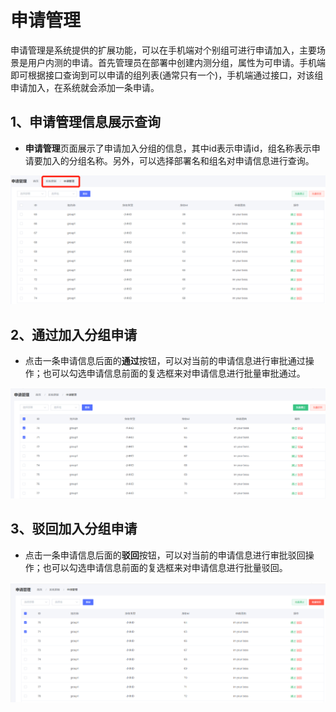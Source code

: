 # 申请管理

申请管理是系统提供的扩展功能，可以在手机端对个别组可进行申请加入，主要场景是用户内测的申请。首先管理员在部署中创建内测分组，属性为可申请。手机端即可根据接口查询到可以申请的组列表(通常只有一个)，手机端通过接口，对该组申请加入，在系统就会添加一条申请。

## 1、申请管理信息展示查询

* **申请管理**页面展示了申请加入分组的信息，其中id表示申请id，组名称表示申请要加入的分组名称。另外，可以选择部署名和组名对申请信息进行查询。

![申请管理信息展示查询图](..\resource\applyInfoImg\申请管理信息展示查询.png)

## 2、通过加入分组申请

* 点击一条申请信息后面的**通过**按钮，可以对当前的申请信息进行审批通过操作；也可以勾选申请信息前面的复选框来对申请信息进行批量审批通过。

![批量通过申请信息图](..\resource\applyInfoImg\批量通过申请信息图.png)

## 3、驳回加入分组申请

* 点击一条申请信息后面的**驳回**按钮，可以对当前的申请信息进行审批驳回操作；也可以勾选申请信息前面的复选框来对申请信息进行批量驳回。

![批量驳回申请信息图](..\resource\applyInfoImg\批量驳回申请信息图.png)